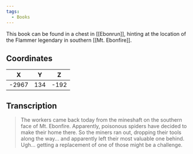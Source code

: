 ```yaml
---
tags:
  - Books
---
```


This book can be found in a chest in [[Ebonrun]], hinting at the location of the Flammer legendary in southern [[Mt. Ebonfire]].

## Coordinates
| **X** | **Y** | **Z** |
| :---: | :---: | :---: |
| -2967 |  134  | -192  |

## Transcription
> The workers came back today from the mineshaft on the southern face of Mt. Ebonfire. Apparently, poisonous spiders have decided to make their home there. So the miners ran out, dropping their tools along the way... and apparently left their most valuable one behind. Ugh... getting a replacement of one of those might be a challenge.
